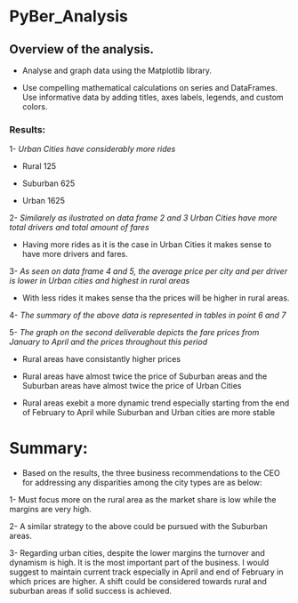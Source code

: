 # PyBer_Analysis
## Overview of the analysis.


-  Analyse and graph data using the Matplotlib library. 

-  Use compelling mathematical calculations on series and DataFrames. Use informative data by adding titles, axes labels, legends, and custom colors.
   

### Results:

1- *Urban Cities have considerably more rides*

-   Rural        125

-   Suburban     625

-   Urban       1625

2- *Similarely as ilustrated on data frame 2 and 3 Urban Cities have more total drivers and total amount of fares*

-   Having more rides as it is the case in Urban Cities it makes sense to have more drivers and fares.

3- *As seen on data frame 4 and 5, the average price per city and per driver is lower in Urban cities and highest in rural areas*

-   With less rides it makes sense tha the prices will be higher in rural areas.

4- *The summary of the above data is represented in tables in point 6 and 7*

5- *The graph on the second deliverable depicts the fare prices from January to April and the prices throughout this period*

-   Rural areas have consistantly higher prices

-   Rural areas have almost twice the price of Suburban areas and the Suburban areas have almost twice the price of Urban Cities

-   Rural areas exebit a more dynamic trend especially starting from the end of February to April while Suburban and Urban cities are more stable


# Summary:

-   Based on the results, the three business recommendations to the CEO for addressing any disparities among the city types are as below:

1- Must focus more on the rural area as the market share is low while the margins are very high.

2- A similar strategy to the above could be pursued with the Suburban areas.

3- Regarding urban cities, despite the lower margins the turnover and dynamism is high. It is the most important part of the business. I would suggest to maintain current track especially in April and end of February in which prices are higher. A shift could be considered towards rural and suburban areas if solid success is achieved.
